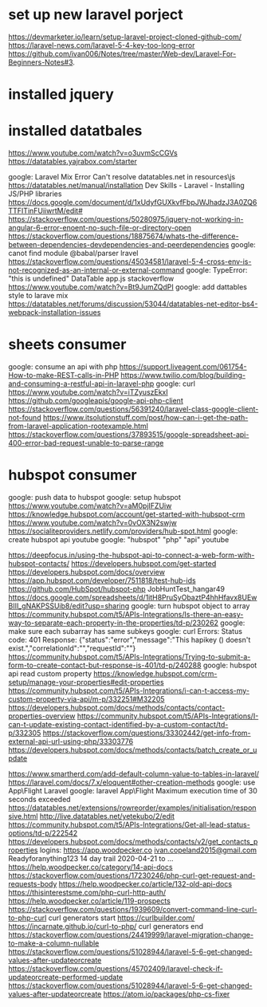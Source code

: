 # set up new laravel porject
https://devmarketer.io/learn/setup-laravel-project-cloned-github-com/
https://laravel-news.com/laravel-5-4-key-too-long-error
https://github.com/ivan006/Notes/tree/master/Web-dev/Laravel-For-Beginners-Notes#3.

# installed jquery
# installed datatbales
https://www.youtube.com/watch?v=o3uvmScCGVs
https://datatables.yajrabox.com/starter
<!-- https://stackoverflow.com/questions/32573924/composer-hanging-while-updating-dependencies
https://stackoverflow.com/questions/53076604/laravel-5-7-laravel-datatable-is-not-installing-with-composer -->
google: Laravel Mix Error Can't resolve datatables.net in resources\js
https://datatables.net/manual/installation
Dev Skills - Laravel - Installing JS/PHP libraries https://docs.google.com/document/d/1xUdyfGUXkvfFbpJWJhadzJ3A0ZQ6TTFITinFUiiwrtM/edit#
https://stackoverflow.com/questions/50280975/jquery-not-working-in-angular-6-error-enoent-no-such-file-or-directory-open
https://stackoverflow.com/questions/18875674/whats-the-difference-between-dependencies-devdependencies-and-peerdependencies
google: canot find module @babal/parser lravel
https://stackoverflow.com/questions/45034581/laravel-5-4-cross-env-is-not-recognized-as-an-internal-or-external-command
google: TypeError: "this is undefined" DataTable app.js stackoverflow
https://www.youtube.com/watch?v=Bt9JumZQdPI
google: add dattables style to larave mix
https://datatables.net/forums/discussion/53044/datatables-net-editor-bs4-webpack-installation-issues

# sheets consumer
google: consume an api with php
https://support.liveagent.com/061754-How-to-make-REST-calls-in-PHP
https://www.twilio.com/blog/building-and-consuming-a-restful-api-in-laravel-php
google: curl
https://www.youtube.com/watch?v=iTZyuszEkxI
https://github.com/googleapis/google-api-php-client
https://stackoverflow.com/questions/56391240/laravel-class-google-client-not-found
https://www.itsolutionstuff.com/post/how-can-i-get-the-path-from-laravel-application-rootexample.html
https://stackoverflow.com/questions/37893515/google-spreadsheet-api-400-error-bad-request-unable-to-parse-range

# hubspot consumer
google: push data to hubspot
google: setup hubspot
https://www.youtube.com/watch?v=aM0pjIFZUiw
https://knowledge.hubspot.com/account/get-started-with-hubspot-crm
https://www.youtube.com/watch?v=0vOX3N2swjw
https://socialiteproviders.netlify.com/providers/hub-spot.html
google: create hubspot api youtube
google: "hubspot" "php" "api" youtube

https://deepfocus.in/using-the-hubspot-api-to-connect-a-web-form-with-hubspot-contacts/
https://developers.hubspot.com/get-started
https://developers.hubspot.com/docs/overview
https://app.hubspot.com/developer/7511818/test-hub-ids
https://github.com/HubSpot/hubspot-php
JobHuntTest_hangar49 https://docs.google.com/spreadsheets/d/1itH8PruSyObaztP4hhHfavx8UEwBIII_gNAKPSSUib8/edit?usp=sharing
google: turn hubspot object to array
https://community.hubspot.com/t5/APIs-Integrations/Is-there-an-easy-way-to-separate-each-property-in-the-properties/td-p/230262
google: make sure each subarray has same subkeys
google: curl Errors: Status code: 401 Response: {"status":"error","message":"This hapikey () doesn't exist.","correlationId":"","requestId":""}
https://community.hubspot.com/t5/APIs-Integrations/Trying-to-submit-a-form-to-create-contact-but-response-is-401/td-p/240288
google: hubspot api read custom property
https://knowledge.hubspot.com/crm-setup/manage-your-properties#edit-properties
https://community.hubspot.com/t5/APIs-Integrations/i-can-t-access-my-custom-property-via-api/m-p/332251#M32205
https://developers.hubspot.com/docs/methods/contacts/contact-properties-overview
https://community.hubspot.com/t5/APIs-Integrations/I-can-t-update-existing-contact-identified-by-a-custom-contact/td-p/332305
https://stackoverflow.com/questions/33302442/get-info-from-external-api-url-using-php/33303776
https://developers.hubspot.com/docs/methods/contacts/batch_create_or_update
<!-- "localdb_id",

"name",
"email",
"phone number",
"lead status",
"create dat (gmt+1)",

"contact owner",
"last activity date (gmt+1)",
"associated company" -->
https://www.smartherd.com/add-default-column-value-to-tables-in-laravel/
https://laravel.com/docs/7.x/eloquent#other-creation-methods
google: use App\Flight Laravel
google: laravel App\Flight Maximum execution time of 30 seconds exceeded
https://datatables.net/extensions/rowreorder/examples/initialisation/responsive.html
http://live.datatables.net/yetekubo/2/edit
https://community.hubspot.com/t5/APIs-Integrations/Get-all-lead-status-options/td-p/222542
https://developers.hubspot.com/docs/methods/contacts/v2/get_contacts_properties
logins:
https://app.woodpecker.co
ivan.copeland2015@gmail.com
Readyforanything123
14 day trail 2020-04-21 to ...
https://help.woodpecker.co/category/14-api-docs
https://stackoverflow.com/questions/17230246/php-curl-get-request-and-requests-body
https://help.woodpecker.co/article/132-old-api-docs
https://thisinterestsme.com/php-curl-http-auth/
https://help.woodpecker.co/article/119-prospects
https://stackoverflow.com/questions/1939609/convert-command-line-curl-to-php-curl
curl generators start
https://curlbuilder.com/
https://incarnate.github.io/curl-to-php/
curl generators end
https://stackoverflow.com/questions/24419999/laravel-migration-change-to-make-a-column-nullable
https://stackoverflow.com/questions/51028944/laravel-5-6-get-changed-values-after-updateorcreate
https://stackoverflow.com/questions/45702409/laravel-check-if-updateorcreate-performed-update
https://stackoverflow.com/questions/51028944/laravel-5-6-get-changed-values-after-updateorcreate
https://atom.io/packages/php-cs-fixer
